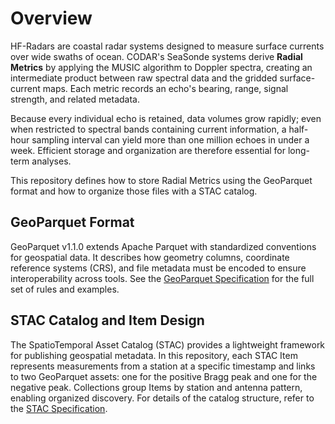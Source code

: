 # Overview

HF-Radars are coastal radar systems designed to measure surface currents over wide swaths of ocean. CODAR's SeaSonde systems derive **Radial Metrics** by applying the MUSIC algorithm to Doppler spectra, creating an intermediate product between raw spectral data and the gridded surface-current maps. Each metric records an echo's bearing, range, signal strength, and related metadata.

Because every individual echo is retained, data volumes grow rapidly; even when restricted to spectral bands containing current information, a half-hour sampling interval can yield more than one million echoes in under a week. Efficient storage and organization are therefore essential for long-term analyses.

This repository defines how to store Radial Metrics using the GeoParquet format and how to organize those files with a STAC catalog.

## GeoParquet Format

GeoParquet v1.1.0 extends Apache Parquet with standardized conventions for geospatial data. It describes how geometry columns, coordinate reference systems (CRS), and file metadata must be encoded to ensure interoperability across tools. See the [GeoParquet Specification](geoparquet_specs.md) for the full set of rules and examples.

## STAC Catalog and Item Design

The SpatioTemporal Asset Catalog (STAC) provides a lightweight framework for publishing geospatial metadata. In this repository, each STAC Item represents measurements from a station at a specific timestamp and links to two GeoParquet assets: one for the positive Bragg peak and one for the negative peak. Collections group Items by station and antenna pattern, enabling organized discovery. For details of the catalog structure, refer to the [STAC Specification](stac_specs.md).

